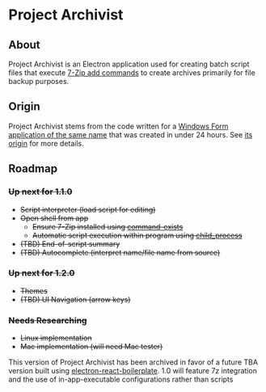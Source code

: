# Project Archivist

## About

Project Archivist is an Electron application used for creating batch script files that execute [7-Zip add commands](https://sevenzip.osdn.jp/chm/cmdline/commands/add.htm) to create archives primarily for file backup purposes.

## Origin

Project Archivist stems from the code written for a [Windows Form application of the same name](https://github.com/xLightling/ProjectArchivist_WinForms) that was created in under 24 hours. See [its origin](https://github.com/xLightling/ProjectArchivist_WinForms#origin) for more details.

## Roadmap

### ~~Up next for 1.1.0~~

- ~~Script interpreter (load script for editing)~~
- ~~Open shell from app~~
  - ~~Ensure 7-Zip installed using [command-exists](https://github.com/raftario/command-exists)~~
  - ~~Automatic script execution within program using [child_process](https://stackoverflow.com/questions/35079548/how-to-call-shell-script-or-python-script-in-from-a-atom-electron-app)~~
- ~~(TBD) End-of-script summary~~
- ~~(TBD) Autocomplete (interpret name/file name from source)~~

### ~~Up next for 1.2.0~~

- ~~Themes~~
- ~~(TBD) UI Navigation (arrow keys)~~

### ~~Needs Researching~~

- ~~Linux implementation~~
- ~~Mac implementation (will need Mac tester)~~

This version of Project Archivist has been archived in favor of a future TBA version built using [electron-react-boilerplate](https://github.com/electron-react-boilerplate/electron-react-boilerplate). 1.0 will feature 7z integration and the use of in-app-executable configurations rather than scripts
